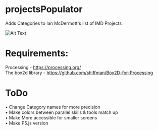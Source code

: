 # projectsPopulator
Adds Categories to Ian McDermott's list of IMD Projects

![Alt Text](https://raw.githubusercontent.com/ianmcdermott/projectsPopulator/main/gifs/ProjPop1.gif)

# Requirements:
Processing - https://processing.org/ \
The box2d library - https://github.com/shiffman/Box2D-for-Processing

# ToDo
• Change Category names for more precision \
• Make colors between parallel skills & tools match up  \
• Make More accessible for smaller screens  \
• Make P5.js version  
